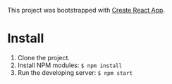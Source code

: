 This project was bootstrapped with [Create React App](https://github.com/facebookincubator/create-react-app).

Install
=======
1. Clone the project. 
2. Install NPM modules: `$ npm install` 
4. Run the developing server:  `$ npm start` 

